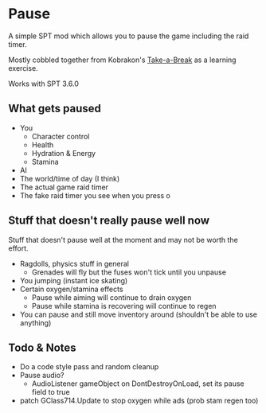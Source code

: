 # Pause
A simple SPT mod which allows you to pause the game including the raid timer. 

Mostly cobbled together from Kobrakon's [Take-a-Break](https://github.com/kobrakon/TakeABreak) as a learning exercise.

Works with SPT 3.6.0

## What gets paused
- You
  - Character control
  - Health
  - Hydration & Energy
  - Stamina
- AI
- The world/time of day (I think)
- The actual game raid timer
- The fake raid timer you see when you press o

## Stuff that doesn't really pause well now
Stuff that doesn't pause well at the moment and may not be worth the effort.
- Ragdolls, physics stuff in general
  - Grenades will fly but the fuses won't tick until you unpause
- You jumping (instant ice skating)
- Certain oxygen/stamina effects
  - Pause while aiming will continue to drain oxygen
  - Pause while stamina is recovering will continue to regen
- You can pause and still move inventory around (shouldn't be able to use anything)
  
## Todo & Notes
- Do a code style pass and random cleanup
- Pause audio?
  - AudioListener gameObject on DontDestroyOnLoad, set its pause field to true
- patch GClass714.Update to stop oxygen while ads (prob stam regen too)